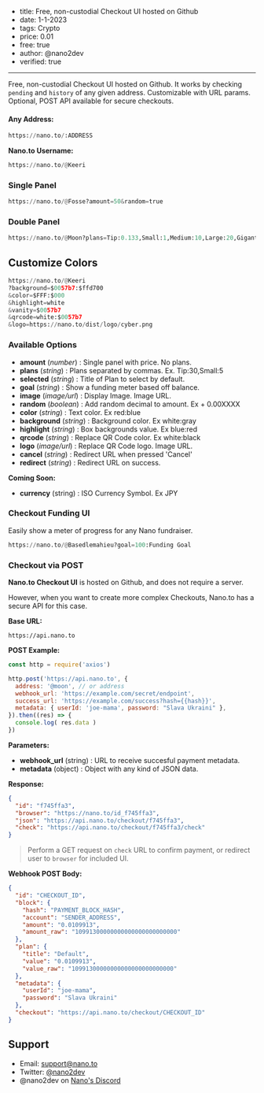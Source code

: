 
- title: Free, non-custodial Checkout UI hosted on Github
- date: 1-1-2023
- tags: Crypto
- price: 0.01
- free: true
- author: @nano2dev
- verified: true

-----

Free, non-custodial Checkout UI hosted on Github. It works by checking ```pending``` and ```history``` of any given address. Customizable with URL params. Optional, POST API available for secure checkouts.

#### Any Address:

```python
https://nano.to/:ADDRESS
```

**Nano.to Username:**
```python
https://nano.to/@Keeri
```

### Single Panel

```python
https://nano.to/@Fosse?amount=50&random=true
```


### Double Panel

```python
https://nano.to/@Moon?plans=Tip:0.133,Small:1,Medium:10,Large:20,Gigantic:100
```


## Customize Colors

```python
https://nano.to/@Keeri
?background=$0057b7:$ffd700
&color=$FFF:$000
&highlight=white
&vanity=$0057b7
&qrcode=white:$0057b7
&logo=https://nano.to/dist/logo/cyber.png
```

### Available Options

- **amount** (*number*) : Single panel with price. No plans.
- **plans** (*string*) : Plans separated by commas. Ex. Tip:30,Small:5
- **selected** (*string*) : Title of Plan to select by default.
- **goal** (*string*) : Show a funding meter based off balance.
- **image** (*image/url*) : Display Image. Image URL.
- **random** (*boolean*) : Add random decimal to amount. Ex + 0.00XXXX
- **color** (*string*) : Text color. Ex red:blue
- **background** (*string*) : Background color. Ex white:gray
- **highlight** (*string*) : Box backgrounds value. Ex blue:red
- **qrcode** (*string*) : Replace QR Code color. Ex white:black
- **logo** (*image/url*) : Replace QR Code logo. Image URL.
- **cancel** (*string*) : Redirect URL when pressed 'Cancel'
- **redirect** (*string*) : Redirect URL on success.

**Coming Soon:**
- **currency** (string) : ISO Currency Symbol. Ex JPY

### Checkout Funding UI

Easily show a meter of progress for any Nano fundraiser. 

```python
https://nano.to/@Basedlemahieu?goal=100:Funding Goal
```

### Checkout via POST

**Nano.to Checkout UI** is hosted on Github, and does not require a server. 

However, when you want to create more complex Checkouts, Nano.to has a secure API for this case.

**Base URL:**

```
https://api.nano.to
```

**POST Example:**

```js
const http = require('axios')

http.post('https://api.nano.to', {
  address: '@moon', // or address
  webhook_url: 'https://example.com/secret/endpoint',
  success_url: 'https://example.com/success?hash={{hash}}',
  metadata: { userId: 'joe-mama', password: "Slava Ukraini" },
}).then((res) => {
  console.log( res.data )
})
```

**Parameters:**

- **webhook_url** (string) : URL to receive succesful payment metadata.
- **metadata** (object) : Object with any kind of JSON data.


**Response:**

```json
{
  "id": "f745ffa3",
  "browser": "https://nano.to/id_f745ffa3",
  "json": "https://api.nano.to/checkout/f745ffa3",
  "check": "https://api.nano.to/checkout/f745ffa3/check"
}
```

> Perform a GET request on ```check``` URL to confirm payment, or redirect user to ```browser``` for included UI.
 
**Webhook POST Body:**

```json
{
  "id": "CHECKOUT_ID",
  "block": {
    "hash": "PAYMENT_BLOCK_HASH",
    "account": "SENDER_ADDRESS",
    "amount": "0.0109913",
    "amount_raw": "10991300000000000000000000000"
  },
  "plan": {
    "title": "Default",
    "value": "0.0109913",
    "value_raw": "10991300000000000000000000000"
  },
  "metadata": {
    "userId": "joe-mama",
    "password": "Slava Ukraini"
  },
  "checkout": "https://api.nano.to/checkout/CHECKOUT_ID"
}
```

## Support

- Email: support@nano.to
- Twitter: [@nano2dev](https://twitter.com/nano2dev)
- @nano2dev on [Nano's Discord](https://discord.com/invite/RNAE2R9) 
